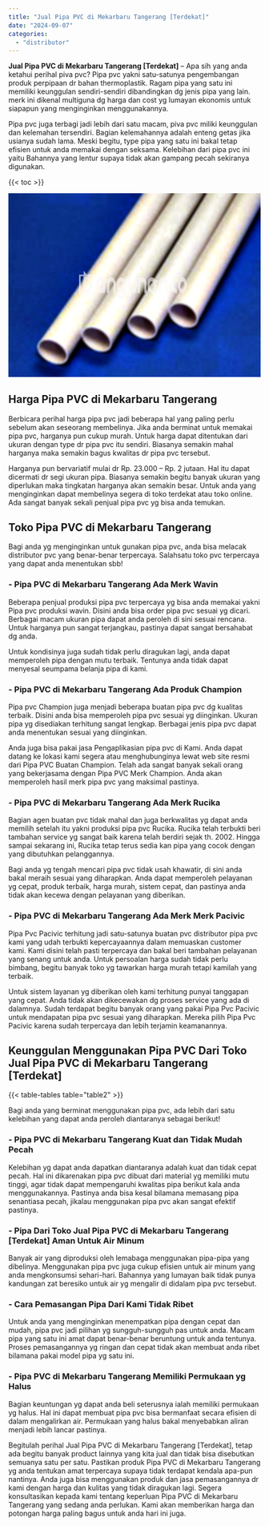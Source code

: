 ```yaml
---
title: "Jual Pipa PVC di Mekarbaru Tangerang [Terdekat]"
date: "2024-09-07"
categories: 
  - "distributor"
---
```


**Jual Pipa PVC di Mekarbaru Tangerang \[Terdekat\]** – Apa sih yang anda ketahui perihal piva pvc? Pipa pvc yakni satu-satunya pengembangan produk perpipaan dr bahan thermoplastik. Ragam pipa yang satu ini memiliki keunggulan sendiri-sendiri dibandingkan dg jenis pipa yang lain. merk ini dikenal multiguna dg harga dan cost yg lumayan ekonomis untuk siapapun yang menginginkan menggunakannya.

Pipa pvc juga terbagi jadi lebih dari satu macam, piva pvc miliki keunggulan dan kelemahan tersendiri. Bagian kelemahannya adalah enteng getas jika usianya sudah lama. Meski begitu, type pipa yang satu ini bakal tetap efisien untuk anda memakai dengan seksama. Kelebihan dari pipa pvc ini yaitu Bahannya yang lentur supaya tidak akan gampang pecah sekiranya digunakan.

{{< toc >}}

![Jual Pipa PVC di Mekarbaru Tangerang [Terdekat]](/images/jaul-pipa-pvc-63.png)

## Harga Pipa PVC di Mekarbaru Tangerang

Berbicara perihal harga pipa pvc jadi beberapa hal yang paling perlu sebelum akan seseorang membelinya. Jika anda berminat untuk memakai pipa pvc, harganya pun cukup murah. Untuk harga dapat ditentukan dari ukuran dengan type dr pipa pvc itu sendiri. Biasanya semakin mahal harganya maka semakin bagus kwalitas dr pipa pvc tersebut.

Harganya pun bervariatif mulai dr Rp. 23.000 – Rp. 2 jutaan. Hal itu dapat dicermati dr segi ukuran pipa. Biasanya semakin begitu banyak ukuran yang diperlukan maka tingkatan harganya akan semakin besar. Untuk anda yang menginginkan dapat membelinya segera di toko terdekat atau toko online. Ada sangat banyak sekali penjual pipa pvc yg bisa anda temukan.

## Toko Pipa PVC di Mekarbaru Tangerang

Bagi anda yg menginginkan untuk gunakan pipa pvc, anda bisa melacak distributor pvc yang benar-benar terpercaya. Salahsatu toko pvc terpercaya yang dapat anda menentukan sbb!

### \- Pipa PVC di Mekarbaru Tangerang Ada Merk Wavin

Beberapa penjual produksi pipa pvc terpercaya yg bisa anda memakai yakni Pipa pvc produksi wavin. Disini anda bisa order pipa pvc sesuai yg dicari. Berbagai macam ukuran pipa dapat anda peroleh di sini sesuai rencana. Untuk harganya pun sangat terjangkau, pastinya dapat sangat bersahabat dg anda.

Untuk kondisinya juga sudah tidak perlu diragukan lagi, anda dapat memperoleh pipa dengan mutu terbaik. Tentunya anda tidak dapat menyesal seumpama belanja pipa di kami.

### \- Pipa PVC di Mekarbaru Tangerang Ada Produk Champion

Pipa pvc Champion juga menjadi beberapa buatan pipa pvc dg kualitas terbaik. Disini anda bisa memperoleh pipa pvc sesuai yg diinginkan. Ukuran pipa yg disediakan terhitung sangat lengkap. Berbagai jenis pipa pvc dapat anda menentukan sesuai yang diinginkan.

Anda juga bisa pakai jasa Pengaplikasian pipa pvc di Kami. Anda dapat datang ke lokasi kami segera atau menghubunginya lewat web site resmi dari Pipa PVC Buatan Champion. Telah ada sangat banyak sekali orang yang bekerjasama dengan Pipa PVC Merk Champion. Anda akan memperoleh hasil merk pipa pvc yang maksimal pastinya.

### \- Pipa PVC di Mekarbaru Tangerang Ada Merk Rucika

Bagian agen buatan pvc tidak mahal dan juga berkwalitas yg dapat anda memilih setelah itu yakni produksi pipa pvc Rucika. Rucika telah terbukti beri tambahan service yg sangat baik karena telah berdiri sejak th. 2002. Hingga sampai sekarang ini, Rucika tetap terus sedia kan pipa yang cocok dengan yang dibutuhkan pelanggannya.

Bagi anda yg tengah mencari pipa pvc tidak usah khawatir, di sini anda bakal meraih sesuai yang diharapkan. Anda dapat memperoleh pelayanan yg cepat, produk terbaik, harga murah, sistem cepat, dan pastinya anda tidak akan kecewa dengan pelayanan yang diberikan.

### \- Pipa PVC di Mekarbaru Tangerang Ada Merk Merk Pacivic

Pipa Pvc Pacivic terhitung jadi satu-satunya buatan pvc distributor pipa pvc kami yang udah terbukti kepercayaannya dalam memuaskan customer kami. Kami disini telah pasti terpercaya dan bakal beri tambahan pelayanan yang senang untuk anda. Untuk persoalan harga sudah tidak perlu bimbang, begitu banyak toko yg tawarkan harga murah tetapi kamilah yang terbaik.

Untuk sistem layanan yg diberikan oleh kami terhitung punyai tanggapan yang cepat. Anda tidak akan dikecewakan dg proses service yang ada di dalamnya. Sudah terdapat begitu banyak orang yang pakai Pipa Pvc Pacivic untuk mendapatan pipa pvc sesuai yang diharapkan. Mereka pilih Pipa Pvc Pacivic karena sudah terpercaya dan lebih terjamin keamanannya.

## Keunggulan Menggunakan Pipa PVC Dari Toko Jual Pipa PVC di Mekarbaru Tangerang \[Terdekat\]

{{< table-tables table="table2" >}}

Bagi anda yang berminat menggunakan pipa pvc, ada lebih dari satu kelebihan yang dapat anda peroleh diantaranya sebagai berikut!

### \- Pipa PVC di Mekarbaru Tangerang Kuat dan Tidak Mudah Pecah

Kelebihan yg dapat anda dapatkan diantaranya adalah kuat dan tidak cepat pecah. Hal ini dikarenakan pipa pvc dibuat dari material yg memiliki mutu tinggi, agar tidak dapat mempengaruhi kwalitas pipa berikut kala anda menggunakannya. Pastinya anda bisa kesal bilamana memasang pipa senantiasa pecah, jikalau menggunakan pipa pvc akan sangat efektif pastinya.

### \- Pipa Dari Toko Jual Pipa PVC di Mekarbaru Tangerang \[Terdekat\] Aman Untuk Air Minum

Banyak air yang diproduksi oleh lemabaga menggunakan pipa-pipa yang dibelinya. Menggunakan pipa pvc juga cukup efisien untuk air minum yang anda mengkonsumsi sehari-hari. Bahannya yang lumayan baik tidak punya kandungan zat beresiko untuk air yg mengalir di didalam pipa pvc tersebut.

### \- Cara Pemasangan Pipa Dari Kami Tidak Ribet

Untuk anda yang menginginkan menempatkan pipa dengan cepat dan mudah, pipa pvc jadi pilihan yg sungguh-sungguh pas untuk anda. Macam pipa yang satu ini amat dapat benar-benar beruntung untuk anda tentunya. Proses pemasangannya yg ringan dan cepat tidak akan membuat anda ribet bilamana pakai model pipa yg satu ini.

### \- Pipa PVC di Mekarbaru Tangerang Memiliki Permukaan yg Halus

Bagian keuntungan yg dapat anda beli seterusnya ialah memiliki permukaan yg halus. Hal ini dapat membuat pipa pvc bisa bermanfaat secara efisien di dalam mengalirkan air. Permukaan yang halus bakal menyebabkan aliran menjadi lebih lancar pastinya.

Begitulah perihal Jual Pipa PVC di Mekarbaru Tangerang \[Terdekat\], tetap ada begitu banyak product lainnya yang kita jual dan tidak bisa disebutkan semuanya satu per satu. Pastikan produk Pipa PVC di Mekarbaru Tangerang yg anda tentukan amat terpercaya supaya tidak terdapat kendala apa-pun nantinya. Anda juga bisa menggunakan produk dan jasa pemasangannya dr kami dengan harga dan kulitas yang tidak diragukan lagi. Segera konsultasikan kepada kami tentang keperluan Pipa PVC di Mekarbaru Tangerang yang sedang anda perlukan. Kami akan memberikan harga dan potongan harga paling bagus untuk anda hari ini juga.
